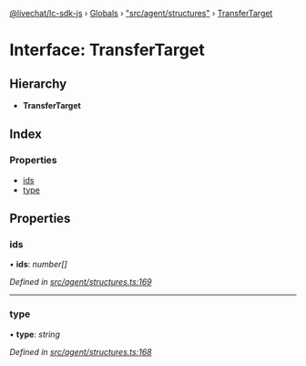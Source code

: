 [@livechat/lc-sdk-js](../README.md) › [Globals](../globals.md) › ["src/agent/structures"](../modules/_src_agent_structures_.md) › [TransferTarget](_src_agent_structures_.transfertarget.md)

# Interface: TransferTarget

## Hierarchy

* **TransferTarget**

## Index

### Properties

* [ids](_src_agent_structures_.transfertarget.md#ids)
* [type](_src_agent_structures_.transfertarget.md#type)

## Properties

###  ids

• **ids**: *number[]*

*Defined in [src/agent/structures.ts:169](https://github.com/livechat/lc-sdk-js/blob/efba8ac/src/agent/structures.ts#L169)*

___

###  type

• **type**: *string*

*Defined in [src/agent/structures.ts:168](https://github.com/livechat/lc-sdk-js/blob/efba8ac/src/agent/structures.ts#L168)*
